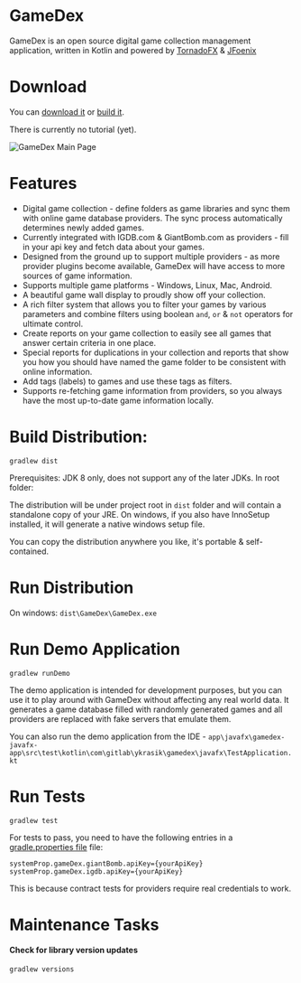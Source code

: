 # GameDex
GameDex is an open source digital game collection management application,
written in Kotlin and powered by [TornadoFX](https://github.com/edvin/tornadofx) & [JFoenix](https://github.com/jfoenixadmin/JFoenix)

# Download
You can [download it](https://github.com/ykrasik/gamedex/releases) or [build it](#build-distribution).

There is currently no tutorial (yet).

![GameDex Main Page](https://gitlab.com/ykrasik/gamedex/wikis/uploads/c07c1ba86490dabb8dc29a2c5c8ffb07/GameDex_Main.JPG)

# Features
* Digital game collection - define folders as game libraries and sync them with online game database providers. The sync process automatically determines newly added games.
* Currently integrated with IGDB.com & GiantBomb.com as providers - fill in your api key and fetch data about your games.
* Designed from the ground up to support multiple providers - as more provider plugins become available, GameDex will have access to more sources of game information.
* Supports multiple game platforms - Windows, Linux, Mac, Android.
* A beautiful game wall display to proudly show off your collection.
* A rich filter system that allows you to filter your games by various parameters and combine filters using boolean `and`, `or` & `not` operators for ultimate control.
* Create reports on your game collection to easily see all games that answer certain criteria in one place.
* Special reports for duplications in your collection and reports that show you how you should have named the game folder to be consistent with online information.
* Add tags (labels) to games and use these tags as filters.
* Supports re-fetching game information from providers, so you always have the most up-to-date game information locally.

# Build Distribution:
`gradlew dist`

Prerequisites: JDK 8 only, does not support any of the later JDKs. In root folder:

The distribution will be under project root in `dist` folder
and will contain a standalone copy of your JRE.
On windows, if you also have InnoSetup installed, it will generate a native windows setup file.

You can copy the distribution anywhere you like, it's portable & self-contained.

# Run Distribution
On windows: `dist\GameDex\GameDex.exe`

# Run Demo Application
`gradlew runDemo`

The demo application is intended for development purposes,
but you can use it to play around with GameDex without affecting any real world data.
It generates a game database filled with randomly generated games and
all providers are replaced with fake servers that emulate them.

You can also run the demo application from the IDE - `app\javafx\gamedex-javafx-app\src\test\kotlin\com\gitlab\ykrasik\gamedex\javafx\TestApplication.kt`

# Run Tests
`gradlew test`

For tests to pass, you need to have the following entries in a [gradle.properties file](https://docs.gradle.org/current/userguide/build_environment.html#sec:gradle_configuration_properties) file:
```
systemProp.gameDex.giantBomb.apiKey={yourApiKey}
systemProp.gameDex.igdb.apiKey={yourApiKey}
```
This is because contract tests for providers require real credentials to work.

# Maintenance Tasks

#### Check for library version updates
`gradlew versions`